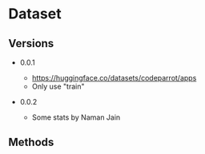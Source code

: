 # Dataset

## Versions

- 0.0.1
  - <https://huggingface.co/datasets/codeparrot/apps>
  - Only use "train"

- 0.0.2
  - Some stats by Naman Jain

## Methods
